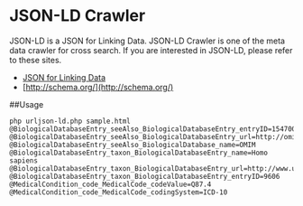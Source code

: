 # JSON-LD Crawler
JSON-LD is a JSON for Linking Data.
JSON-LD Crawler is one of the meta data crawler for cross search.
If you are interested in JSON-LD, please refer to these sites.

 * [JSON for Linking Data](http://json-ld.org/)
 * [http://schema.org/](http://schema.org/)


##Usage
```
php urljson-ld.php sample.html 
@BiologicalDatabaseEntry_seeAlso_BiologicalDatabaseEntry_entryID=154700
@BiologicalDatabaseEntry_seeAlso_BiologicalDatabaseEntry_url=http://omim.org/entry/154700
@BiologicalDatabaseEntry_seeAlso_BiologicalDatabase_name=OMIM
@BiologicalDatabaseEntry_taxon_BiologicalDatabaseEntry_name=Homo sapiens
@BiologicalDatabaseEntry_taxon_BiologicalDatabaseEntry_url=http://www.uniprot.org/taxonomy/9606
@BiologicalDatabaseEntry_taxon_BiologicalDatabaseEntry_entryID=9606
@MedicalCondition_code_MedicalCode_codeValue=Q87.4
@MedicalCondition_code_MedicalCode_codingSystem=ICD-10
```



